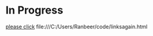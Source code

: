 # In Progress

<a href="file:///C:/Users/Ranbeer/code/linksagain.html">please click</a>
file:///C:/Users/Ranbeer/code/linksagain.html

